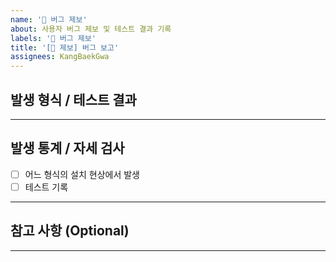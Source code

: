 ```yaml
---
name: '🐞 버그 제보'
about: 사용자 버그 제보 및 테스트 결과 기록
labels: '🐞 버그 제보'
title: '[🐞 제보] 버그 보고'
assignees: KangBaekGwa
---
```


## 발생 형식 / 테스트 결과

<!-- 버그 상황 설명-->

---

## 발생 통계 / 자세 검사

- [ ] 어느 형식의 설치 현상에서 발생
- [ ] 테스트 기록

---

## 참고 사항 (Optional)

---

